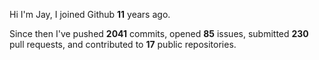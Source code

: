 Hi I'm Jay, I joined Github **11** years ago.

Since then I've pushed **2041** commits, opened **85** issues, submitted **230** pull requests, and contributed to **17** public repositories.
